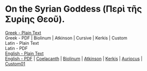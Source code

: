 # On the Syrian Goddess (Περὶ τῆς Συρίης Θεοῦ).

[Greek - Plain Text](full-text-greek.md)  
Greek - PDF | Biolinum | Atkinson | Cursive | Kerkis | Custom  
Latin - Plain Text  
Latin - PDF  
[English - Plain Text](https://github.com/solaranamnesis/herbert-augustus-strong/blob/main/the-syrian-goddess/full-text-english.md)  
[English - PDF](https://cdn.solaranamnesis.com/HAStrong/h_a_strong_syrian_1913_english.pdf) | [Coelacanth](https://cdn.solaranamnesis.com/HAStrong/h_a_strong_syrian_1913_english_coelacanth.pdf) | [Biolinum](https://cdn.solaranamnesis.com/HAStrong/h_a_strong_syrian_1913_english_biolinum.pdf) | [Atkinson](https://cdn.solaranamnesis.com/HAStrong/h_a_strong_syrian_1913_english_atkinson.pdf) | [Kerkis](https://cdn.solaranamnesis.com/HAStrong/h_a_strong_syrian_1913_english_kerkis.pdf) | [Auriocus](https://cdn.solaranamnesis.com/HAStrong/h_a_strong_syrian_1913_english_aurical.pdf) | [Custom01](https://cdn.solaranamnesis.com/HAStrong/h_a_strong_syrian_1913_english_custom01.pdf)  
